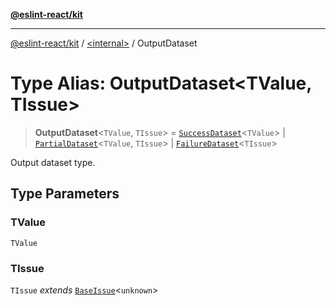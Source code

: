 [**@eslint-react/kit**](../../README.md)

***

[@eslint-react/kit](../../README.md) / [\<internal\>](../README.md) / OutputDataset

# Type Alias: OutputDataset\<TValue, TIssue\>

> **OutputDataset**\<`TValue`, `TIssue`\> = [`SuccessDataset`](../interfaces/SuccessDataset.md)\<`TValue`\> \| [`PartialDataset`](../interfaces/PartialDataset.md)\<`TValue`, `TIssue`\> \| [`FailureDataset`](../interfaces/FailureDataset.md)\<`TIssue`\>

Output dataset type.

## Type Parameters

### TValue

`TValue`

### TIssue

`TIssue` *extends* [`BaseIssue`](../interfaces/BaseIssue.md)\<`unknown`\>
